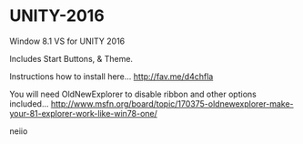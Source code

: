 # UNITY-2016

Window 8.1 VS for UNITY 2016

Includes Start Buttons, & Theme.

Instructions how to install here...
http://fav.me/d4chfla

You will need OldNewExplorer to disable ribbon and other options included...
http://www.msfn.org/board/topic/170375-oldnewexplorer-make-your-81-explorer-work-like-win78-one/

neiio

